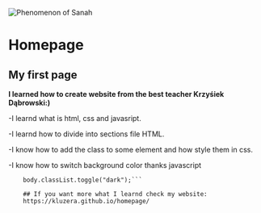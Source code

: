 ![Phenomenon of Sanah](https://i.postimg.cc/XNDwtmGq/Sanah.gif)

# Homepage

## My first page
**I learned how to create website from the best teacher Krzyśiek Dąbrowski:)**

-I learnd what is html, css and javasript.

-I learnd how to divide into sections file HTML.

-I know how to add the class to some element and  how style them in css.

-I know how to switch background color thanks javascript
```button.addEventListener("click", () => {
    body.classList.toggle("dark");```
    
    ## If you want more what I learnd check my website:
    https://kluzera.github.io/homepage/


